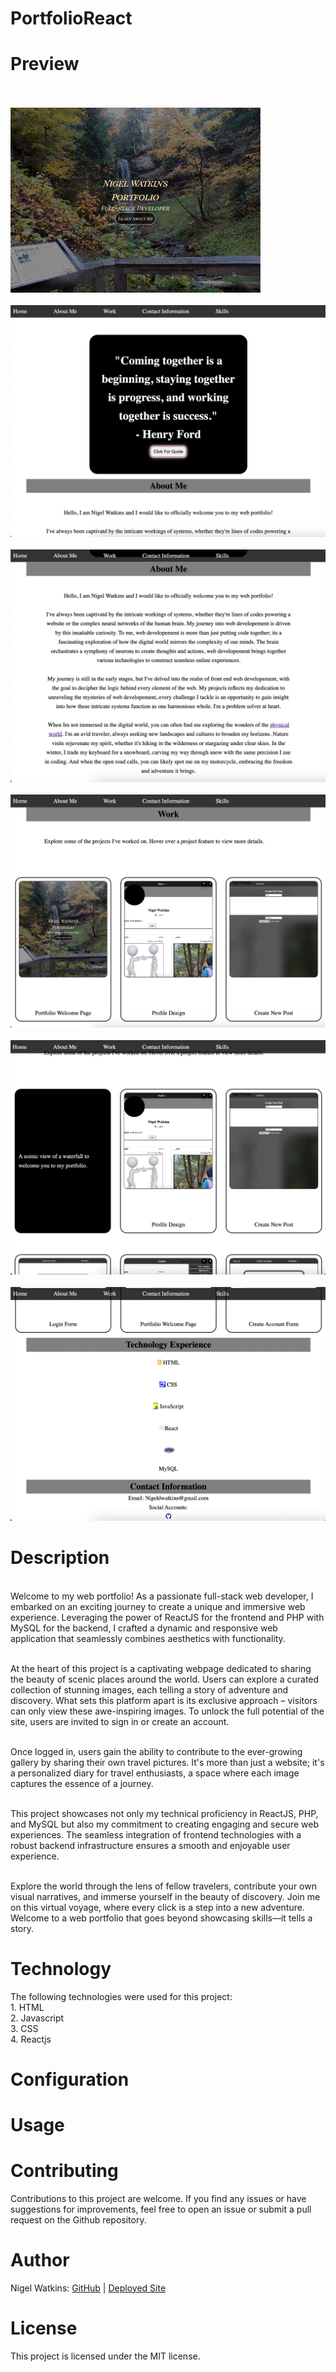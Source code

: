 # PortfolioReact

# Preview

<br> <br> ![Alt text](/portfolio/src/assets/WelcomePage.gif)
<br> <br>![Alt text](/portfolio/src/assets/quote.png)
<br> <br> ![Alt text](/portfolio/src/assets/about.png)
<br> <br> ![Alt text](/portfolio/src/assets/work.png)
<br> <br> ![Alt text](/portfolio/src/assets/flippedcard.png)
<br> <br> ![Alt text](/portfolio/src/assets/skills.png)

# Description

<br>Welcome to my web portfolio! As a passionate full-stack web developer, I embarked on an exciting journey to create a unique and immersive web experience. Leveraging the power of ReactJS for the frontend and PHP with MySQL for the backend, I crafted a dynamic and responsive web application that seamlessly combines aesthetics with functionality.

<br>At the heart of this project is a captivating webpage dedicated to sharing the beauty of scenic places around the world. Users can explore a curated collection of stunning images, each telling a story of adventure and discovery. What sets this platform apart is its exclusive approach – visitors can only view these awe-inspiring images. To unlock the full potential of the site, users are invited to sign in or create an account.

<br>Once logged in, users gain the ability to contribute to the ever-growing gallery by sharing their own travel pictures. It's more than just a website; it's a personalized diary for travel enthusiasts, a space where each image captures the essence of a journey.

<br>This project showcases not only my technical proficiency in ReactJS, PHP, and MySQL but also my commitment to creating engaging and secure web experiences. The seamless integration of frontend technologies with a robust backend infrastructure ensures a smooth and enjoyable user experience.

<br>Explore the world through the lens of fellow travelers, contribute your own visual narratives, and immerse yourself in the beauty of discovery. Join me on this virtual voyage, where every click is a step into a new adventure. Welcome to a web portfolio that goes beyond showcasing skills—it tells a story.

# Technology

The following technologies were used for this project:
<br>1. HTML
<br>2. Javascript
<br>3. CSS
<br>4. Reactjs


# Configuration

# Usage

# Contributing

Contributions to this project are welcome. If you find any issues or have suggestions for improvements, feel free to open an issue or submit a pull request on the Github repository.

# Author

Nigel Watkins: [GitHub](https://github.com/nigeldwatkins) | [Deployed Site](https://nigeldwatkins.github.io/PortfolioReact/)


# License

This project is licensed under the MIT license.